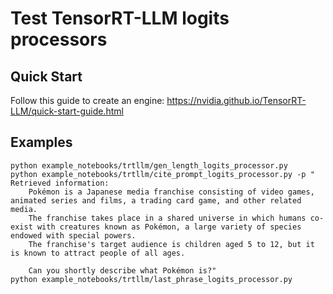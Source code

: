 # Test TensorRT-LLM logits processors

## Quick Start

Follow this guide to create an engine:
https://nvidia.github.io/TensorRT-LLM/quick-start-guide.html

## Examples

```
python example_notebooks/trtllm/gen_length_logits_processor.py 
python example_notebooks/trtllm/cite_prompt_logits_processor.py -p "    Retrieved information:
    Pokémon is a Japanese media franchise consisting of video games, animated series and films, a trading card game, and other related media. 
    The franchise takes place in a shared universe in which humans co-exist with creatures known as Pokémon, a large variety of species endowed with special powers. 
    The franchise's target audience is children aged 5 to 12, but it is known to attract people of all ages.
    
    Can you shortly describe what Pokémon is?"
python example_notebooks/trtllm/last_phrase_logits_processor.py
```
